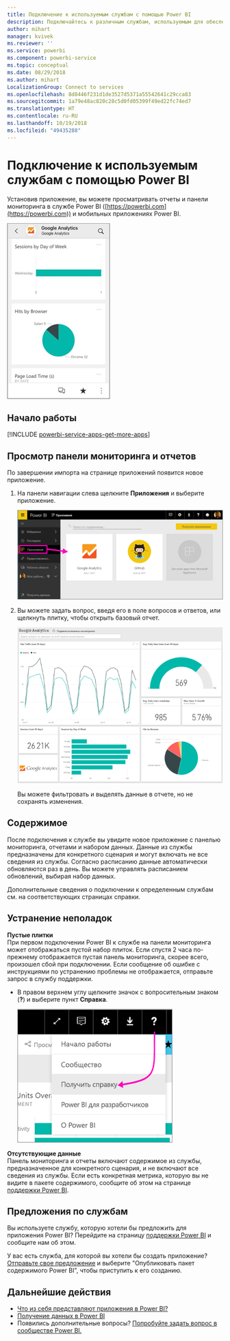 ```yaml
---
title: Подключение к используемым службам с помощью Power BI
description: Подключайтесь к различным службам, используемым для обеспечения работы вашей организации, таким как Salesforce, Microsoft Dynamics CRM и Google Analytics.
author: mihart
manager: kvivek
ms.reviewer: ''
ms.service: powerbi
ms.component: powerbi-service
ms.topic: conceptual
ms.date: 08/29/2018
ms.author: mihart
LocalizationGroup: Connect to services
ms.openlocfilehash: 8d8446f231d1de3527d5371a55542641c29cca83
ms.sourcegitcommit: 1a79e48ac820c28c5d0fd05399f49ed22fc74ed7
ms.translationtype: HT
ms.contentlocale: ru-RU
ms.lasthandoff: 10/19/2018
ms.locfileid: "49435288"
---
```

# <a name="connect-to-the-services-you-use-with-power-bi"></a>Подключение к используемым службам с помощью Power BI

Установив приложение, вы можете просматривать отчеты и панели мониторинга в службе Power BI ([https://powerbi.com](https://powerbi.com)) и мобильных приложениях Power BI. 

![Приложение Google Analytics в мобильном приложении Power BI](media/end-user-connect-to-services/power-bi-service-mobile-app-240.png)

## <a name="get-started"></a>Начало работы
[!INCLUDE [powerbi-service-apps-get-more-apps](.././includes/powerbi-service-apps-get-more-apps.md)]

## <a name="view-the-dashboard-and-reports"></a>Просмотр панели мониторинга и отчетов
По завершении импорта на странице приложений появится новое приложение.

1. На панели навигации слева щелкните **Приложения** и выберите приложение.
   
     ![Страница "Приложения"](media/end-user-connect-to-services/power-bi-service-apps-open-app.png)
2. Вы можете задать вопрос, введя его в поле вопросов и ответов, или щелкнуть плитку, чтобы открыть базовый отчет. 
   
    ![Панель мониторинга Google Analytics](media/end-user-connect-to-services/googleanalytics2.png)
   
    Вы можете фильтровать и выделять данные в отчете, но не сохранять изменения.

## <a name="whats-included"></a>Содержимое
После подключения к службе вы увидите новое приложение с панелью мониторинга, отчетами и набором данных. Данные из службы предназначены для конкретного сценария и могут включать не все сведения из службы. Согласно расписанию данные автоматически обновляются раз в день. Вы можете управлять расписанием обновлений, выбирая набор данных.

Дополнительные сведения о подключении к определенным службам см. на соответствующих страницах справки.

## <a name="troubleshooting"></a>Устранение неполадок
**Пустые плитки**  
При первом подключении Power BI к службе на панели мониторинга может отображаться пустой набор плиток. Если спустя 2 часа по-прежнему отображается пустая панель мониторинга, скорее всего, произошел сбой при подключении. Если сообщение об ошибке с инструкциями по устранению проблемы не отображается, отправьте запрос в службу поддержки.

* В правом верхнем углу щелкните значок с вопросительным знаком (**?**) и выберите пункт **Справка**.
  
    ![Значок справки](media/end-user-connect-to-services/power-bi-service-get-help.png)

**Отсутствующие данные**  
Панель мониторинга и отчеты включают содержимое из службы, предназначенное для конкретного сценария, и не включают все сведения из службы. Если есть конкретная метрика, которую вы не видите в пакете содержимого, сообщите об этом на странице [поддержки Power BI](https://support.powerbi.com/forums/265200-power-bi).

## <a name="suggesting-services"></a>Предложения по службам
Вы используете службу, которую хотели бы предложить для приложения Power BI? Перейдите на страницу [поддержки Power BI](https://support.powerbi.com/forums/265200-power-bi) и сообщите нам об этом.

У вас есть служба, для которой вы хотели бы создать приложение? [Отправьте свое предложение](https://azure.microsoft.com/marketplace/programs/certified/apply/) и выберите "Опубликовать пакет содержимого Power BI", чтобы приступить к его созданию.

## <a name="next-steps"></a>Дальнейшие действия
* [Что из себя представляют приложения в Power BI?](end-user-apps.md)
* [Получение данных в Power BI](../service-get-data.md)
* Появились дополнительные вопросы? [Попробуйте задать вопрос в сообществе Power BI.](http://community.powerbi.com/)

